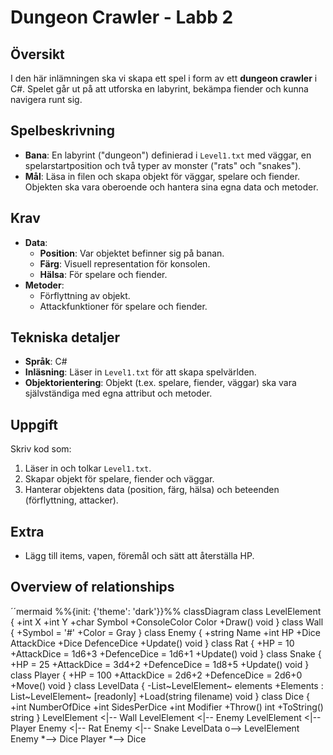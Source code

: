 # Dungeon Crawler - Labb 2

## Översikt
I den här inlämningen ska vi skapa ett spel i form av ett **dungeon crawler** i C#. Spelet går ut på att utforska en labyrint, bekämpa fiender och kunna navigera runt sig.

## Spelbeskrivning
- **Bana**: En labyrint ("dungeon") definierad i `Level1.txt` med väggar, en spelarstartposition och två typer av monster ("rats" och "snakes").
- **Mål**: Läsa in filen och skapa objekt för väggar, spelare och fiender. Objekten ska vara oberoende och hantera sina egna data och metoder.

## Krav
- **Data**:
  - **Position**: Var objektet befinner sig på banan.
  - **Färg**: Visuell representation för konsolen.
  - **Hälsa**: För spelare och fiender.
- **Metoder**:
  - Förflyttning av objekt.
  - Attackfunktioner för spelare och fiender.

## Tekniska detaljer
- **Språk**: C#
- **Inläsning**: Läser in `Level1.txt` för att skapa spelvärlden.
- **Objektorientering**: Objekt (t.ex. spelare, fiender, väggar) ska vara självständiga med egna attribut och metoder.

## Uppgift
Skriv kod som:
1. Läser in och tolkar `Level1.txt`.
2. Skapar objekt för spelare, fiender och väggar.
3. Hanterar objektens data (position, färg, hälsa) och beteenden (förflyttning, attacker).

## Extra
- Lägg till items, vapen, föremål och sätt att återställa HP.

## Overview of relationships
´´mermaid
%%{init: {'theme': 'dark'}}%%
classDiagram
    class LevelElement {
        +int X
        +int Y
        +char Symbol
        +ConsoleColor Color
        +Draw() void
    }
    class Wall {
        +Symbol = '#'
        +Color = Gray
    }
    class Enemy {
        +string Name
        +int HP
        +Dice AttackDice
        +Dice DefenceDice
        +Update() void
    }
    class Rat {
        +HP = 10
        +AttackDice = 1d6+3
        +DefenceDice = 1d6+1
        +Update() void
    }
    class Snake {
        +HP = 25
        +AttackDice = 3d4+2
        +DefenceDice = 1d8+5
        +Update() void
    }
    class Player {
        +HP = 100
        +AttackDice = 2d6+2
        +DefenceDice = 2d6+0
        +Move() void
    }
    class LevelData {
        -List~LevelElement~ elements
        +Elements : List~LevelElement~ [readonly]
        +Load(string filename) void
    }
    class Dice {
        +int NumberOfDice
        +int SidesPerDice
        +int Modifier
        +Throw() int
        +ToString() string
    }
    LevelElement <|-- Wall
    LevelElement <|-- Enemy
    LevelElement <|-- Player
    Enemy <|-- Rat
    Enemy <|-- Snake
    LevelData o--> LevelElement
    Enemy *--> Dice
    Player *--> Dice
